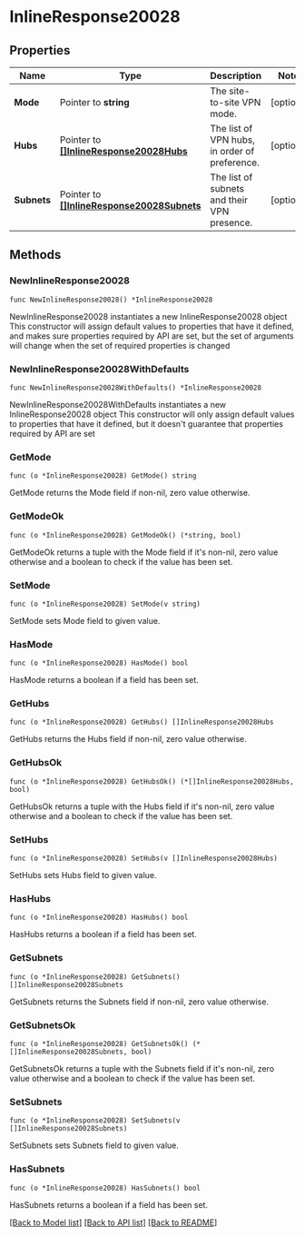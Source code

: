 # InlineResponse20028

## Properties

Name | Type | Description | Notes
------------ | ------------- | ------------- | -------------
**Mode** | Pointer to **string** | The site-to-site VPN mode. | [optional] 
**Hubs** | Pointer to [**[]InlineResponse20028Hubs**](InlineResponse20028Hubs.md) | The list of VPN hubs, in order of preference. | [optional] 
**Subnets** | Pointer to [**[]InlineResponse20028Subnets**](InlineResponse20028Subnets.md) | The list of subnets and their VPN presence. | [optional] 

## Methods

### NewInlineResponse20028

`func NewInlineResponse20028() *InlineResponse20028`

NewInlineResponse20028 instantiates a new InlineResponse20028 object
This constructor will assign default values to properties that have it defined,
and makes sure properties required by API are set, but the set of arguments
will change when the set of required properties is changed

### NewInlineResponse20028WithDefaults

`func NewInlineResponse20028WithDefaults() *InlineResponse20028`

NewInlineResponse20028WithDefaults instantiates a new InlineResponse20028 object
This constructor will only assign default values to properties that have it defined,
but it doesn't guarantee that properties required by API are set

### GetMode

`func (o *InlineResponse20028) GetMode() string`

GetMode returns the Mode field if non-nil, zero value otherwise.

### GetModeOk

`func (o *InlineResponse20028) GetModeOk() (*string, bool)`

GetModeOk returns a tuple with the Mode field if it's non-nil, zero value otherwise
and a boolean to check if the value has been set.

### SetMode

`func (o *InlineResponse20028) SetMode(v string)`

SetMode sets Mode field to given value.

### HasMode

`func (o *InlineResponse20028) HasMode() bool`

HasMode returns a boolean if a field has been set.

### GetHubs

`func (o *InlineResponse20028) GetHubs() []InlineResponse20028Hubs`

GetHubs returns the Hubs field if non-nil, zero value otherwise.

### GetHubsOk

`func (o *InlineResponse20028) GetHubsOk() (*[]InlineResponse20028Hubs, bool)`

GetHubsOk returns a tuple with the Hubs field if it's non-nil, zero value otherwise
and a boolean to check if the value has been set.

### SetHubs

`func (o *InlineResponse20028) SetHubs(v []InlineResponse20028Hubs)`

SetHubs sets Hubs field to given value.

### HasHubs

`func (o *InlineResponse20028) HasHubs() bool`

HasHubs returns a boolean if a field has been set.

### GetSubnets

`func (o *InlineResponse20028) GetSubnets() []InlineResponse20028Subnets`

GetSubnets returns the Subnets field if non-nil, zero value otherwise.

### GetSubnetsOk

`func (o *InlineResponse20028) GetSubnetsOk() (*[]InlineResponse20028Subnets, bool)`

GetSubnetsOk returns a tuple with the Subnets field if it's non-nil, zero value otherwise
and a boolean to check if the value has been set.

### SetSubnets

`func (o *InlineResponse20028) SetSubnets(v []InlineResponse20028Subnets)`

SetSubnets sets Subnets field to given value.

### HasSubnets

`func (o *InlineResponse20028) HasSubnets() bool`

HasSubnets returns a boolean if a field has been set.


[[Back to Model list]](../README.md#documentation-for-models) [[Back to API list]](../README.md#documentation-for-api-endpoints) [[Back to README]](../README.md)


